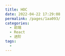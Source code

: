 ```yaml
---
title: HOC
date: 2022-04-22 17:29:08
permalink: /pages/1aa093/
categories:
  - 前端
  - React
  - 进阶
tags:
  - 
---
```

